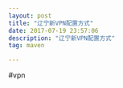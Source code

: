 ```yaml
---
layout: post
title: "辽宁新VPN配置方式"
date: 2017-07-19 23:57:06 
description: "辽宁新VPN配置方式"
tag: maven

---
```


#vpn
